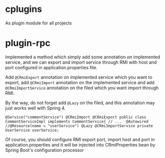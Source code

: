 # cplugins
As plugin module for all projects


# plugin-rpc
Implemented a method which simply add some annotation on implemented service, and we can export and import service through RMI with host and port configured in application.properties file.

Add `@CRmiExport` annotation on implemented service which you want to export, add `@CRmiImport` annotation on the implemented service and add `@CRmiImportService` annotation on the filed which you want import through RMI.

By the way, do not forget add `@Lazy` on the filed, and this annotation may just works well with Spring 4.

`
@Service("commentService")
@CRmiImport
@CRmiExport
public class CommentServiceImpl implements CommentService{
    // ... 
    @Autowired
    //@Resource(name = "userService")
    @Lazy
    @CRmiImportService
    private UserService userService;
`

Of course, you should configure RMI export port, import host and port in application.properties and it will be injected into CRmiProperties bean by Spring Boot's configuration processor
